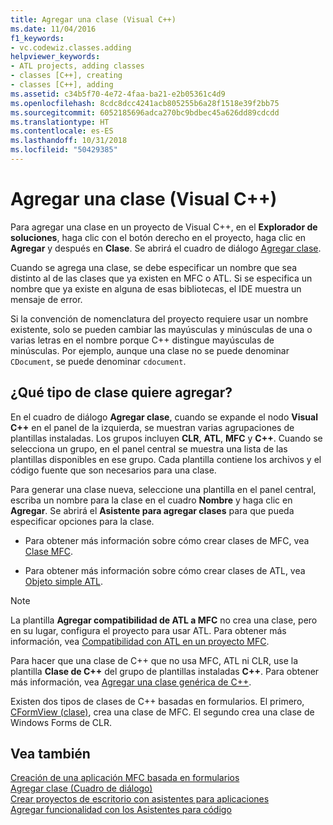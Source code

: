 ```yaml
---
title: Agregar una clase (Visual C++)
ms.date: 11/04/2016
f1_keywords:
- vc.codewiz.classes.adding
helpviewer_keywords:
- ATL projects, adding classes
- classes [C++], creating
- classes [C++], adding
ms.assetid: c34b5f70-4e72-4faa-ba21-e2b05361c4d9
ms.openlocfilehash: 8cdc8dcc4241acb805255b6a28f1518e39f2bb75
ms.sourcegitcommit: 6052185696adca270bc9bdbec45a626dd89cdcdd
ms.translationtype: HT
ms.contentlocale: es-ES
ms.lasthandoff: 10/31/2018
ms.locfileid: "50429385"
---
```

# <a name="adding-a-class-visual-c"></a>Agregar una clase (Visual C++)

Para agregar una clase en un proyecto de Visual C++, en el **Explorador de soluciones**, haga clic con el botón derecho en el proyecto, haga clic en **Agregar** y después en **Clase**. Se abrirá el cuadro de diálogo [Agregar clase](../ide/add-class-dialog-box.md).

Cuando se agrega una clase, se debe especificar un nombre que sea distinto al de las clases que ya existen en MFC o ATL. Si se especifica un nombre que ya existe en alguna de esas bibliotecas, el IDE muestra un mensaje de error.

Si la convención de nomenclatura del proyecto requiere usar un nombre existente, solo se pueden cambiar las mayúsculas y minúsculas de una o varias letras en el nombre porque C++ distingue mayúsculas de minúsculas. Por ejemplo, aunque una clase no se puede denominar `CDocument`, se puede denominar `cdocument`.

## <a name="what-kind-of-class-do-you-want-to-add"></a>¿Qué tipo de clase quiere agregar?

En el cuadro de diálogo **Agregar clase**, cuando se expande el nodo **Visual C++** en el panel de la izquierda, se muestran varias agrupaciones de plantillas instaladas. Los grupos incluyen **CLR**, **ATL**, **MFC** y **C++**. Cuando se selecciona un grupo, en el panel central se muestra una lista de las plantillas disponibles en ese grupo. Cada plantilla contiene los archivos y el código fuente que son necesarios para una clase.

Para generar una clase nueva, seleccione una plantilla en el panel central, escriba un nombre para la clase en el cuadro **Nombre** y haga clic en **Agregar**. Se abrirá el **Asistente para agregar clases** para que pueda especificar opciones para la clase.

- Para obtener más información sobre cómo crear clases de MFC, vea [Clase MFC](../mfc/reference/adding-an-mfc-class.md).

- Para obtener más información sobre cómo crear clases de ATL, vea [Objeto simple ATL](../atl/reference/adding-an-atl-simple-object.md).

> [!NOTE]
>  La plantilla **Agregar compatibilidad de ATL a MFC** no crea una clase, pero en su lugar, configura el proyecto para usar ATL. Para obtener más información, vea [Compatibilidad con ATL en un proyecto MFC](../mfc/reference/adding-atl-support-to-your-mfc-project.md).

Para hacer que una clase de C++ que no usa MFC, ATL ni CLR, use la plantilla **Clase de C++** del grupo de plantillas instaladas **C++**. Para obtener más información, vea [Agregar una clase genérica de C++](../ide/adding-a-generic-cpp-class.md).

Existen dos tipos de clases de C++ basadas en formularios. El primero, [CFormView (clase)](../mfc/reference/cformview-class.md), crea una clase de MFC. El segundo crea una clase de Windows Forms de CLR.

## <a name="see-also"></a>Vea también

[Creación de una aplicación MFC basada en formularios](../mfc/reference/creating-a-forms-based-mfc-application.md)<br>
[Agregar clase (Cuadro de diálogo)](../ide/add-class-dialog-box.md)<br>
[Crear proyectos de escritorio con asistentes para aplicaciones](../ide/creating-desktop-projects-by-using-application-wizards.md)<br>
[Agregar funcionalidad con los Asistentes para código](../ide/adding-functionality-with-code-wizards-cpp.md)